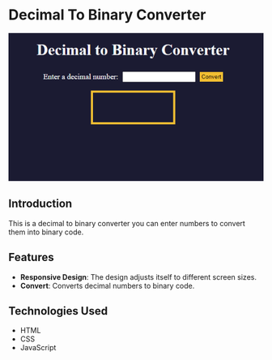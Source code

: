 # Decimal To Binary Converter

![DecimalToBinaryConverter](https://raw.githubusercontent.com/dogaegeozden/DecimalToBinaryConverter/main/screenshots/screenshot1.png)

## Introduction

This is a decimal to binary converter you can enter numbers to convert them into binary code. 

## Features

- **Responsive Design**: The design adjusts itself to different screen sizes.
- **Convert**: Converts decimal numbers to binary code.

## Technologies Used

- HTML
- CSS
- JavaScript